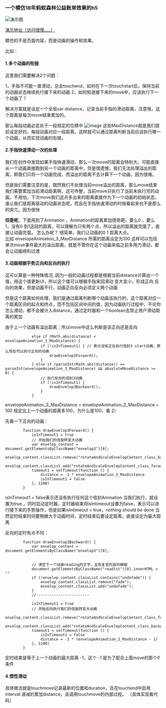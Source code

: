 ### 一个模仿18年蚂蚁森林公益账单效果的h5
![演示图](https://note.youdao.com/yws/api/personal/file/1F8BF048096C4669BA1C768BB16966A0?method=download&shareKey=f7b2c4bdb6af151d86ca585662df041d)

[演示地址（访问很慢。。。）](https://loveisreal.github.io/AntForestImitation_H5/)

模仿的不是页面内容，而是动画的操作和效果。

比如：
#### 1.多个动画的衔接
这里我们需要解决2个问题：

1，手指不可能一直滑动，总会touchend，如何在下一次touchstart后，保持当前的动画状态继续执行接下来的动画
2，如何知道接下来的move中，应该执行下一个动画了？

解决方案就是设定一个全局var distance，记录当前手指的滑动距离，注意哦，这个距离是每次move结束累加的，

那么每段动画必定处于一段规定的位移中
![image](https://note.youdao.com/yws/api/personal/file/CA578BA5EE144D2ABAA2FB978511E929?method=download&shareKey=8979893779293c605b5ee3630492c66d)
这些MaxDistance就是我们提前设定好的，每段动画对应一段距离，这样就可以通过距离判断当前应该执行哪一个动画，从而实现动画的衔接。


#### 2.手指快速滑动一次的处理
我们在创作中发现如果手指快速滑动，那么一次move的距离会特别大，可能直接从一个动画直接跑到另一个动画的距离中，但是很遗憾，我们无法处理溢出的距离，即我们只将一个动画完成，而溢出的距离不去计算下一个动画，因为很难。

但是我们需要注意的是，既然我们不处理当前move溢出的距离，那么move结束我们需要累加当前滑动距离啊，这可咋整，当前move只执行了当前未执行完的动画，不用怕，下次move我们这点多出来的距离直接作为下一个动画的初始状态，谁让我们是距离驱动的动画状态呢，而且在手指快速滑动的时候看起来也不是那么的突兀，因为很快


**但是呢**，下面用到了Animation ，Animation的距离累加很奇葩，要么0 ，要么1，没有0 到1这段的距离，可以理解为只有两个点，所以溢出的距离就完蛋了，直接让动画完蛋。
怎么办呢？   很简单，我们让动画的0 1 距离大点。  
比如
envelopeAnimation_3_MaxDistance  所需的距离设定为100
这样可以包括单次move事件最大的溢出距离，就是不管你在这个动画来临之前多用力滑动，都会让动画顺利过渡


#### 3.动画根据手势正向和反向的执行
这可以算是一种特殊情况, 因为一般的动画过程都是根据当前distance计算出一个值，用这个值更新UI，所以这个值可以根据手指来回滑动 变大变小，形成正向 反向的效果，但是动画不行，动画正向反向必须定义两个动画

但是这个距离如何处理，我们是通过距离判断哪个动画该执行的，这个距离对应一个距离区间的起点和终点，而不包括区间中间的值，因为动画执行过程中，不论你怎么滑动，都不会被计入distance，通过定时器和一个boolean去禁止用户滑动距离的累加

由于上一个动画有溢出距离：所以move中这么判断是该正向还是反向

```
            else if (Math.abs(distance) < envelopeAnimation_3_MaxDistance) {
                if (!isInTimeout1) { // 表示没有正在执行信封3 start动画，那么现在可以执行正向的动画
                    drawEnvelop3Forward();
                }
            } else if (parseInt(Math.abs(distance)) == parseInt(envelopeAnimation_3_MaxDistance) && absoluteMoveDistance >= 0) {
                // 执行反向的信封3动画
                if (!isInTimeout1) {
                    drawEnvelop3Backward();
                }
            }
```
envelopeAnimation_3_MaxDistance = envelopeAnimation_2_MaxDistance + 100
规定比上一个动画的距离多100，为什么是100，看 2）  

先看一下正向的动画：

```
        function drawEnvelop3Forward() {
            isInTimeout1 = true
            // 开始我们的信旋转变大动画
            var envelop_content = document.getElementsByClassName("envelop3")[0];
            envelop_content.classList.remove("rotateAndScaleEnvelopContent_class_backward");
            envelop_content.classList.add("rotateAndScaleEnvelopContent_class_forward");
            timeout1 = setTimeout(function () {
                distance = -1 * envelopeAnimation_3_MaxDistance
                isInTimeout1 = false
            }, 1100)
        }
```
isInTimeout1 = false表示还没有执行任何这个信封Animation
当我们执行，就设置为true ，同时启动定时器，定时器结束将isIntimeout设置为false，表示可以进行接下来的手势操作，但是如果isIntimeout = true，nothing should be done
当然定时结束时间要稍微大于动画时间，定时结束后要设定距离，直接设定为最大距离

反向的定时有点不同：

```
        function drawEnvelop3Backward() {
            var envelop_content = document.getElementsByClassName("envelop3")[0];


            // 清空下一个动画reading的文字，且恢复信内容的模糊
            document.getElementsByClassName("readtxt")[0].innerHTML = ""
            if (!envelop_content.classList.contains("undofade")) {
                envelop_content.classList.remove("fade");
                envelop_content.classList.add("undofade");
            }
            //------------------------

            isInTimeout1 = true
            // 开始反向执行我们的信旋转变大动画
            envelop_content.classList.remove("rotateAndScaleEnvelopContent_class_forward");
            envelop_content.classList.add("rotateAndScaleEnvelopContent_class_backward");
            timeout1 = setTimeout(function () {
                isInTimeout1 = false
                distance = -1 * (envelopeAnimation_2_MaxDistance - 1)
            }, 1100)
        }
```
定时结束是等于上一个动画的最大距离 -1，这个 -1 是为了配合上面move的那个if条件


#### 4.惯性滑动
具体做法就是touchmove记录最新的位置和duration，且在touchend中启用interval 递减的累加distance，且调用touchmove的内部过程。
（具体实现看代码）
